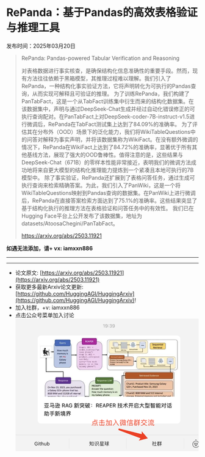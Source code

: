 # RePanda：基于Pandas的高效表格验证与推理工具
发布时间：2025年03月20日


> RePanda: Pandas-powered Tabular Verification and Reasoning
>
> 对表格数据进行事实核查，是确保结构化信息准确性的重要手段。然而，现有方法往往依赖于黑箱模型，其推理过程难以理解。我们引入了RePanda，一种结构化事实验证方法，它将声明转化为可执行的Pandas查询，从而实现可解释且可验证的推理。
    为了训练RePanda，我们构建了PanTabFact，这是一个从TabFact训练集中衍生而来的结构化数据集。在该数据集中，声明与通过DeepSeek-Chat生成并经过自动化错误修正的可执行查询配对。在PanTabFact上对DeepSeek-coder-7B-instruct-v1.5进行微调后，RePanda在TabFact测试集上达到了84.09%的准确率。
    为了评估其在分布外（OOD）场景下的泛化能力，我们将WikiTableQuestions中的问答对解释为事实声明，并将该数据集称为WikiFact。在没有额外微调的情况下，RePanda在WikiFact上达到了84.72%的准确率，显著优于所有其他基线方法，展现了强大的OOD鲁棒性。值得注意的是，这些结果与DeepSeek-Chat（671B）的零样本性能非常接近，表明我们的微调方法成功地将来自更大模型的结构化推理能力提炼到一个紧凑且本地可执行的7B模型中。
    除了事实验证，RePanda还扩展到了表格问答任务，通过生成可执行查询来检索精确答案。为此，我们引入了PanWiki，这是一个将WikiTableQuestions映射到Pandas查询的数据集。在PanWiki上进行微调后，RePanda在直接答案检索方面达到了75.1%的准确率。这些结果突显了基于结构化执行的推理方法在表格验证和问答任务中的有效性。
    我们已在Hugging Face平台上公开发布了该数据集，地址为datasets/AtoosaChegini/PanTabFact。
>
> https://arxiv.org/abs/2503.11921

**如遇无法添加，请+ vx: iamxxn886**
<hr />


<hr />

- 论文原文: [https://arxiv.org/abs/2503.11921](https://arxiv.org/abs/2503.11921)
- 获取更多最新Arxiv论文更新: [https://github.com/HuggingAGI/HuggingArxiv](https://github.com/HuggingAGI/HuggingArxiv)!
- 加入社群，+v: iamxxn886
- 点击公众号菜单加入讨论
![](https://raw.githubusercontent.com/HuggingAGI/wx_assets/main/2024/07/31/1722434818326-94339e92-22f1-4472-9d27-fed232f70b5d.jpeg)